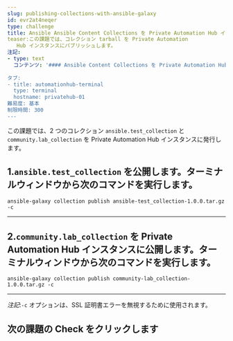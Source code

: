 ```yaml
---
slug: publishing-collections-with-ansible-galaxy
id: evr2at4neqer
type: challenge
title: Ansible Ansible Content Collections を Private Automation Hub インスタンスに発行します。
teaser:この課題では、コレクション tarball を Private Automation
   Hub インスタンスにパブリッシュします。
注記:
- type: text
  コンテンツ: '#### Ansible Content Collections を Private Automation Hub インスタンスに **パブリッシュ** する
    
タブ:
- title: automationhub-terminal
  type: terminal
  hostname: privatehub-01
難易度: 基本
制限時間: 300
---
```

この課題では、2 つのコレクション `ansible.test_collection` と `community.lab_collection` を Private Automation Hub インスタンスに発行します。

## 1\.`ansible.test_collection` を公開します。ターミナルウィンドウから次のコマンドを実行します。
```
ansible-galaxy collection publish ansible-test_collection-1.0.0.tar.gz -c
```
***

## 2\.`community.lab_collection` を Private Automation Hub インスタンスに公開します。ターミナルウィンドウから次のコマンドを実行します。

```
ansible-galaxy collection publish community-lab_collection-1.0.0.tar.gz -c
```
***

   *注記*:`-c` オプションは、SSL 証明書エラーを無視するために使用されます。

## 次の課題の **Check** をクリックします